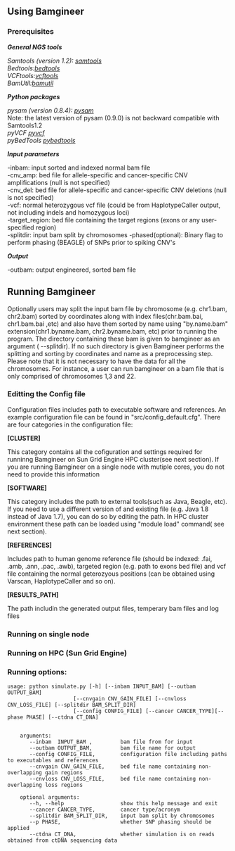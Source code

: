  
## Using Bamgineer

### Prerequisites

***General NGS tools*** 

*Samtools (version 1.2): [samtools](http://samtools.sourceforge.net)* \
*Bedtools:[bedtools](http://bedtools.readthedocs.io/en/latest/)*\
*VCFtools:[vcftools](http://vcftools.sourceforge.net/index.html)*\
*BamUtil:[bamutil](https://genome.sph.umich.edu/wiki/BamUtil)*

***Python packages***

*pysam (version 0.8.4): [pysam](https://pypi.python.org/pypi/pysam)* \
Note: the latest version of pysam (0.9.0) is not backward compatible with Samtools1.2 \
*pyVCF [pyvcf](https://pypi.python.org/pypi/PyVCF)* \
*pyBedTools [pybedtools](https://pypi.python.org/pypi/pybedtools)*


***Input parameters***

-inbam: input sorted and indexed normal bam file \
-cnv_amp: bed file for allele-specific and cancer-specific CNV amplifications (null is not specified) \
-cnv_del: bed file for allele-specific and cancer-specific CNV deletions (null is not specified) \
-vcf: normal heterozygous vcf file (could be from HaplotypeCaller output, not including indels and homozygous loci) \
-target_region: bed file containing the target regions (exons or any user-specified region) \
-splitdir: input bam split by chromosomes
-phased(optional): Binary flag to perform phasing (BEAGLE) of SNPs prior to spiking CNV's


***Output***

-outbam: output engineered, sorted bam file

## Running Bamgineer


Optionally users may split the input bam file by chromosome (e.g. chr1.bam, chr2.bam) sorted by coordinates along with index 
files(chr.bam.bai, chr1.bam.bai ,etc) and also have them sorted by name using "by.name.bam" extension(chr1.byname.bam, chr2.byname.bam, 
etc) prior to running the program. The directory containing these bam is given to bamgineer as an argument ( --splitdir). If no such 
directory is given Bamgineer performs the splitting and sorting by coordinates and name as a preprocessing step. Please note that it is 
not necessary to have the data for all the chromosomes. For instance, a user can run bamgineer on a bam file that is only comprised of 
chromosomes 1,3 and 22.

###  Editting the Config file

Configuration files includes path to executable software and references. An example configuration file can be found in 
"src/config_default.cfg". There are four categories in the configuration file:

**[CLUSTER]**

This category contains all the cofiguration and settings required for runninng Bamgineer on Sun Grid Engine HPC cluster(see next section). If you are running Bamgineer on a single node with mutiple cores, you do not need to provide this information

**[SOFTWARE]**

This category includes the path to external tools(such as Java, Beagle, etc). If you need to use a different version of and existing file (e.g. Java 1.8 instead of Java 1.7), you can do so by editing the path. In HPC cluster environment these path can be loaded using "module load" command( see next section).

**[REFERENCES]**

Includes path to human genome reference file (should be indexed: .fai, .amb, .ann, .pac, .awb), targeted region (e.g. path to exons bed 
file) and vcf file containing the normal geterozyous positions (can be obtained using Varscan, HaplotypeCaller and so on).

**[RESULTS_PATH]**

The path includin the generated output files, temperary bam files and log files

### Running on single node



### Running on HPC (Sun Grid Engine)


### Running options:
    
    usage: python simulate.py [-h] [--inbam INPUT_BAM] [--outbam OUTPUT_BAM]
                         [--cnvgain CNV_GAIN_FILE] [--cnvloss CNV_LOSS_FILE] [--splitdir BAM_SPLIT_DIR] 
                         [--config CONFIG_FILE] [--cancer CANCER_TYPE][--phase PHASE] [--ctdna CT_DNA]
                         
        
        arguments:
           --inbam  INPUT_BAM ,         bam file from for input
           --outbam OUTPUT_BAM,         bam file name for output
           --config CONFIG_FILE,        configuration file including paths to executables and references
           --cnvgain CNV_GAIN_FILE,     bed file name containing non-overlapping gain regions
           --cnvloss CNV_LOSS_FILE,     bed file name containing non-overlapping loss regions
        
        optional arguments:
           --h, --help                  show this help message and exit
           --cancer CANCER_TYPE,        cancer type/acronym
           --splitdir BAM_SPLIT_DIR,    input bam split by chromosomes
           --p PHASE,                   whether SNP phasing should be applied
           --ctdna CT_DNA,              whether simulation is on reads obtained from ctDNA sequencing data   
